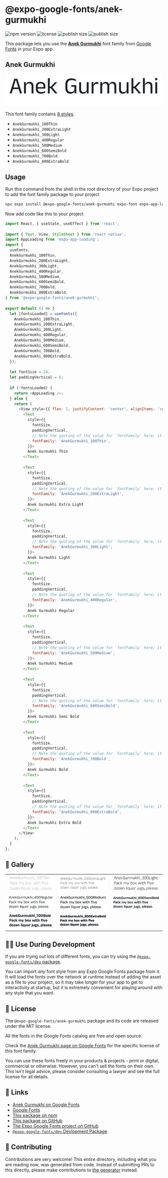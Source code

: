 # @expo-google-fonts/anek-gurmukhi

![npm version](https://flat.badgen.net/npm/v/@expo-google-fonts/anek-gurmukhi)
![license](https://flat.badgen.net/github/license/expo/google-fonts)
![publish size](https://flat.badgen.net/packagephobia/install/@expo-google-fonts/anek-gurmukhi)
![publish size](https://flat.badgen.net/packagephobia/publish/@expo-google-fonts/anek-gurmukhi)

This package lets you use the [**Anek Gurmukhi**](https://fonts.google.com/specimen/Anek+Gurmukhi) font family from [Google Fonts](https://fonts.google.com/) in your Expo app.

## Anek Gurmukhi

![Anek Gurmukhi](./font-family.png)

This font family contains [8 styles](#-gallery).

- `AnekGurmukhi_100Thin`
- `AnekGurmukhi_200ExtraLight`
- `AnekGurmukhi_300Light`
- `AnekGurmukhi_400Regular`
- `AnekGurmukhi_500Medium`
- `AnekGurmukhi_600SemiBold`
- `AnekGurmukhi_700Bold`
- `AnekGurmukhi_800ExtraBold`

## Usage

Run this command from the shell in the root directory of your Expo project to add the font family package to your project
```sh
npx expo install @expo-google-fonts/anek-gurmukhi expo-font expo-app-loading
```

Now add code like this to your project
```js
import React, { useState, useEffect } from 'react';

import { Text, View, StyleSheet } from 'react-native';
import AppLoading from 'expo-app-loading';
import {
  useFonts,
  AnekGurmukhi_100Thin,
  AnekGurmukhi_200ExtraLight,
  AnekGurmukhi_300Light,
  AnekGurmukhi_400Regular,
  AnekGurmukhi_500Medium,
  AnekGurmukhi_600SemiBold,
  AnekGurmukhi_700Bold,
  AnekGurmukhi_800ExtraBold,
} from '@expo-google-fonts/anek-gurmukhi';

export default () => {
  let [fontsLoaded] = useFonts({
    AnekGurmukhi_100Thin,
    AnekGurmukhi_200ExtraLight,
    AnekGurmukhi_300Light,
    AnekGurmukhi_400Regular,
    AnekGurmukhi_500Medium,
    AnekGurmukhi_600SemiBold,
    AnekGurmukhi_700Bold,
    AnekGurmukhi_800ExtraBold,
  });

  let fontSize = 24;
  let paddingVertical = 6;

  if (!fontsLoaded) {
    return <AppLoading />;
  } else {
    return (
      <View style={{ flex: 1, justifyContent: 'center', alignItems: 'center' }}>
        <Text
          style={{
            fontSize,
            paddingVertical,
            // Note the quoting of the value for `fontFamily` here; it expects a string!
            fontFamily: 'AnekGurmukhi_100Thin',
          }}>
          Anek Gurmukhi Thin
        </Text>

        <Text
          style={{
            fontSize,
            paddingVertical,
            // Note the quoting of the value for `fontFamily` here; it expects a string!
            fontFamily: 'AnekGurmukhi_200ExtraLight',
          }}>
          Anek Gurmukhi Extra Light
        </Text>

        <Text
          style={{
            fontSize,
            paddingVertical,
            // Note the quoting of the value for `fontFamily` here; it expects a string!
            fontFamily: 'AnekGurmukhi_300Light',
          }}>
          Anek Gurmukhi Light
        </Text>

        <Text
          style={{
            fontSize,
            paddingVertical,
            // Note the quoting of the value for `fontFamily` here; it expects a string!
            fontFamily: 'AnekGurmukhi_400Regular',
          }}>
          Anek Gurmukhi Regular
        </Text>

        <Text
          style={{
            fontSize,
            paddingVertical,
            // Note the quoting of the value for `fontFamily` here; it expects a string!
            fontFamily: 'AnekGurmukhi_500Medium',
          }}>
          Anek Gurmukhi Medium
        </Text>

        <Text
          style={{
            fontSize,
            paddingVertical,
            // Note the quoting of the value for `fontFamily` here; it expects a string!
            fontFamily: 'AnekGurmukhi_600SemiBold',
          }}>
          Anek Gurmukhi Semi Bold
        </Text>

        <Text
          style={{
            fontSize,
            paddingVertical,
            // Note the quoting of the value for `fontFamily` here; it expects a string!
            fontFamily: 'AnekGurmukhi_700Bold',
          }}>
          Anek Gurmukhi Bold
        </Text>

        <Text
          style={{
            fontSize,
            paddingVertical,
            // Note the quoting of the value for `fontFamily` here; it expects a string!
            fontFamily: 'AnekGurmukhi_800ExtraBold',
          }}>
          Anek Gurmukhi Extra Bold
        </Text>
      </View>
    );
  }
};

```

## 🔡 Gallery


||||
|-|-|-|
|![AnekGurmukhi_100Thin](./AnekGurmukhi_100Thin.ttf.png)|![AnekGurmukhi_200ExtraLight](./AnekGurmukhi_200ExtraLight.ttf.png)|![AnekGurmukhi_300Light](./AnekGurmukhi_300Light.ttf.png)||
|![AnekGurmukhi_400Regular](./AnekGurmukhi_400Regular.ttf.png)|![AnekGurmukhi_500Medium](./AnekGurmukhi_500Medium.ttf.png)|![AnekGurmukhi_600SemiBold](./AnekGurmukhi_600SemiBold.ttf.png)||
|![AnekGurmukhi_700Bold](./AnekGurmukhi_700Bold.ttf.png)|![AnekGurmukhi_800ExtraBold](./AnekGurmukhi_800ExtraBold.ttf.png)|||


## 👩‍💻 Use During Development

If you are trying out lots of different fonts, you can try using the [`@expo-google-fonts/dev` package](https://github.com/expo/google-fonts/tree/master/font-packages/dev#readme).

You can import *any* font style from any Expo Google Fonts package from it. It will load the fonts
over the network at runtime instead of adding the asset as a file to your project, so it may take longer
for your app to get to interactivity at startup, but it is extremely convenient
for playing around with any style that you want.

## 📖 License

The `@expo-google-fonts/anek-gurmukhi` package and its code are released under the MIT license.

All the fonts in the Google Fonts catalog are free and open source.

Check the [Anek Gurmukhi page on Google Fonts](https://fonts.google.com/specimen/Anek+Gurmukhi) for the specific license of this font family.

You can use these fonts freely in your products & projects - print or digital, commercial or otherwise. However, you can't sell the fonts on their own. This isn't legal advice, please consider consulting a lawyer and see the full license for all details.

## 🔗 Links

- [Anek Gurmukhi on Google Fonts](https://fonts.google.com/specimen/Anek+Gurmukhi)
- [Google Fonts](https://fonts.google.com/)
- [This package on npm](https://www.npmjs.com/package/@expo-google-fonts/anek-gurmukhi)
- [This package on GitHub](https://github.com/expo/google-fonts/tree/master/font-packages/anek-gurmukhi)
- [The Expo Google Fonts project on GitHub](https://github.com/expo/google-fonts)
- [`@expo-google-fonts/dev` Devlopment Package](https://github.com/expo/google-fonts/tree/master/font-packages/dev)

## 🤝 Contributing

Contributions are very welcome! This entire directory, including what you are reading now, was generated from code. Instead of submitting PRs to this directly, please make contributions to [the generator](https://github.com/expo/google-fonts/tree/master/packages/generator) instead.
